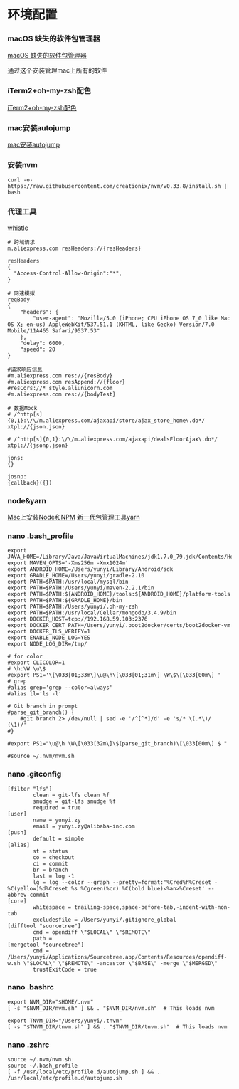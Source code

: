 # 环境配置

### macOS 缺失的软件包管理器
[macOS 缺失的软件包管理器](https://brew.sh/index_zh-cn)

通过这个安装管理mac上所有的软件

### iTerm2+oh-my-zsh配色
[iTerm2+oh-my-zsh配色](https://www.jianshu.com/p/246b844f4449)

### mac安装autojump
[mac安装autojump](https://segmentfault.com/a/1190000011277135)

### 安装nvm
```
curl -o- https://raw.githubusercontent.com/creationix/nvm/v0.33.8/install.sh | bash
```

### 代理工具
[whistle](https://avwo.github.io/whistle/)

```
# 跨域请求
m.aliexpress.com resHeaders://{resHeaders}

resHeaders
{
  "Access-Control-Allow-Origin":"*",
}

# 网速模拟
reqBody
{
    "headers": {
        "user-agent": "Mozilla/5.0 (iPhone; CPU iPhone OS 7_0 like Mac OS X; en-us) AppleWebKit/537.51.1 (KHTML, like Gecko) Version/7.0 Mobile/11A465 Safari/9537.53"
    },
    "delay": 6000,
    "speed": 20
}

#请求响应信息
#m.aliexpress.com res://{resBody}
#m.aliexpress.com resAppend://{floor}
#resCors://* style.aliunicorn.com
#m.aliexpress.com res://{bodyTest}

# 数据Mock
# /^http[s]{0,1}:\/\/m.aliexpress.com/ajaxapi/store/ajax_store_home\.do*/ xtpl://{json.json}

# /^http[s]{0,1}:\/\/m.aliexpress.com/ajaxapi/dealsFloorAjax\.do*/ xtpl://{jsonp.json}

jons:
{}

josnp:
{callback}({})
```

### node&yarn
[Mac上安装Node和NPM](https://www.jianshu.com/p/20ea93641bda)
[新一代包管理工具yarn](http://imweb.io/topic/581f6c0bf2e7e042172d618a)

### nano .bash_profile
```
export JAVA_HOME=/Library/Java/JavaVirtualMachines/jdk1.7.0_79.jdk/Contents/Home
export MAVEN_OPTS='-Xms256m -Xmx1024m'
export ANDROID_HOME=/Users/yunyi/Library/Android/sdk
export GRADLE_HOME=/Users/yunyi/gradle-2.10
export PATH=$PATH:/usr/local/mysql/bin
export PATH=$PATH:/Users/yunyi/maven-2.2.1/bin
export PATH=$PATH:${ANDROID_HOME}/tools:${ANDROID_HOME}/platform-tools
export PATH=$PATH:${GRADLE_HOME}/bin
export PATH=$PATH:/Users/yunyi/.oh-my-zsh
export PATH=$PATH:/usr/local/Cellar/mongodb/3.4.9/bin
export DOCKER_HOST=tcp://192.168.59.103:2376
export DOCKER_CERT_PATH=/Users/yunyi/.boot2docker/certs/boot2docker-vm
export DOCKER_TLS_VERIFY=1
export ENABLE_NODE_LOG=YES
export NODE_LOG_DIR=/tmp/

# for color
#export CLICOLOR=1
# \h:\W \u\$
#export PS1='\[\033[01;33m\]\u@\h\[\033[01;31m\] \W\$\[\033[00m\] '
# grep
#alias grep='grep --color=always'
#alias ll='ls -l'

# Git branch in prompt
#parse_git_branch() {
    #git branch 2> /dev/null | sed -e '/^[^*]/d' -e 's/* \(.*\)/ (\1)/'
#}

#export PS1="\u@\h \W\[\033[32m\]\$(parse_git_branch)\[\033[00m\] $ "

#source ~/.nvm/nvm.sh
```

### nano .gitconfig
```
[filter "lfs"]
        clean = git-lfs clean %f
        smudge = git-lfs smudge %f
        required = true
[user]
        name = yunyi.zy
        email = yunyi.zy@alibaba-inc.com
[push]
        default = simple
[alias]
        st = status
        co = checkout
        ci = commit
        br = branch
        last = log -1
        lg = log --color --graph --pretty=format:'%Cred%h%Creset -%C(yellow)%d%Creset %s %Cgreen(%cr) %C(bold blue)<%an>%Creset' --abbrev-commit
[core]
        whitespace = trailing-space,space-before-tab,-indent-with-non-tab
        excludesfile = /Users/yunyi/.gitignore_global
[difftool "sourcetree"]
        cmd = opendiff \"$LOCAL\" \"$REMOTE\"
        path =
[mergetool "sourcetree"]
        cmd = /Users/yunyi/Applications/Sourcetree.app/Contents/Resources/opendiff-w.sh \"$LOCAL\" \"$REMOTE\" -ancestor \"$BASE\" -merge \"$MERGED\"
        trustExitCode = true
```

### nano .bashrc
```
export NVM_DIR="$HOME/.nvm"
[ -s "$NVM_DIR/nvm.sh" ] && . "$NVM_DIR/nvm.sh"  # This loads nvm

export TNVM_DIR="/Users/yunyi/.tnvm"
[ -s "$TNVM_DIR/tnvm.sh" ] && . "$TNVM_DIR/tnvm.sh"  # This loads nvm
```

### nano .zshrc
```
source ~/.nvm/nvm.sh
source ~/.bash_profile
[ -f /usr/local/etc/profile.d/autojump.sh ] && . /usr/local/etc/profile.d/autojump.sh
```